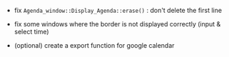  - fix `Agenda_window::Display_Agenda::erase()` : don't delete the first line
 - fix some windows where the border is not displayed correctly (input & select time)

 - (optional) create a export function for google calendar
